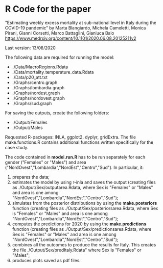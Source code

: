 # R Code for the paper
"Estimating weekly excess mortality at sub-national level in Italy during the COVID-19 pandemic"
by Marta Blangiardo, Michela Cameletti, Monica Pirani, Gianni Corsetti, Marco Battaglini, Gianluca Baio
https://www.medrxiv.org/content/10.1101/2020.06.08.20125211v2

Last version: 13/08/2020

The following data are required for running the model:
- ./Data/MacroRegions.Rdata
- ./Data/mortality_temperature_data.Rdata
- ./Data/p20_att.txt
- ./Graphs/centro.graph
- ./Graphs/lombardia.graph
- ./Graphs/nordest.graph
- ./Graphs/nordovest.graph
- ./Graphs/sud.graph


For saving the outputs, create the following folders:
- ./Output/Females
- ./Output/Males

Requested R-packages: INLA, ggplot2, dyplyr, gridExtra.
The file make.functions.R contains additional functions written specifically for the case study.


The code contained in **model.run.R** has to be run separately for each gender ("Females" or "Males") and area ("NordOvest","Lombardia","NordEst","Centro","Sud"). 
In particular, it: 
1) prepares the data;
2) estimates the model by using r-inla and saves the output (creating files as ./Output/Sex/outputarea.Rdata, where Sex is "Females" or "Males" and area is one among "NordOvest","Lombardia","NordEst","Centro","Sud");
3) simulates from the posterior distributions by using the **make.posteriors** function (creating files as ./Output/Sex/posteriorsarea.Rdata, where Sex is "Females" or "Males" and area is one among "NordOvest","Lombardia","NordEst","Centro","Sud");
4) computes the predictions for 2020 by using the **make.predictions** function (creating files as ./Output/Sex/predictionsarea.Rdata, where Sex is "Females" or "Males" and area is one among "NordOvest","Lombardia","NordEst","Centro","Sud");
5) combines all the outcomes to produce the results for Italy. This creates the file ./Output/Sex/predItaly.Rdata" where Sex is "Females" or "Males";
6) produces plots saved as pdf files.

